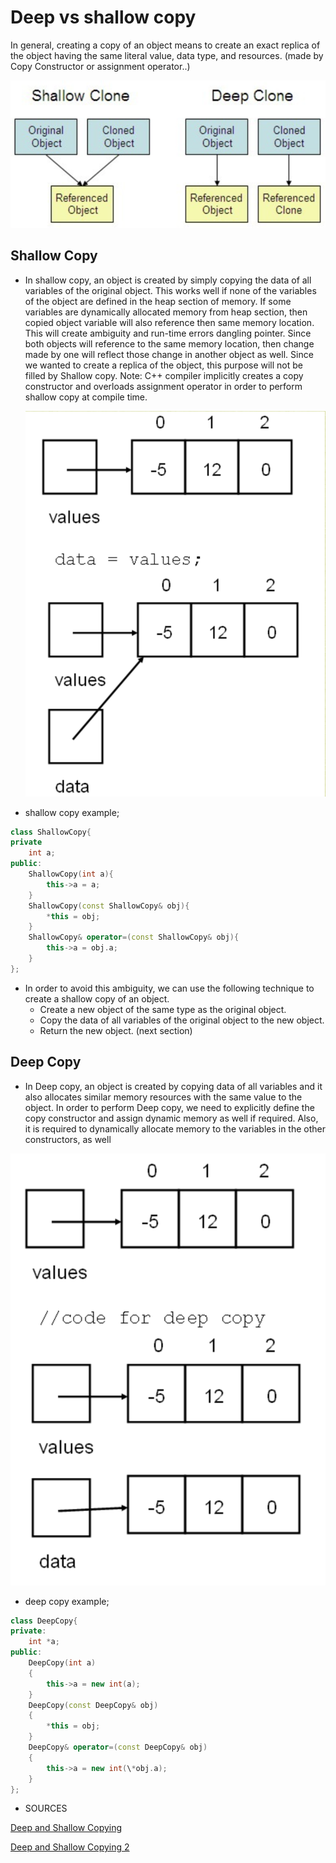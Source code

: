 <h1> Deep vs shallow copy </h1>

In general, creating a copy of an object means to create an exact replica of the object
having the same literal value, data type, and resources. (made by Copy Constructor or assignment operator..)

<img src="./deep-shallow.png" />

<h2> Shallow Copy </h2>

- In shallow copy, an object is created by simply copying the data of all variables of the original object. This works well if none of the variables of the object are defined in the heap section of memory. If some variables are dynamically allocated memory from heap section, then copied object variable will also reference then same memory location.
  This will create ambiguity and run-time errors dangling pointer. Since both objects will reference to the same memory location, then change made by one will reflect those change in another object as well. Since we wanted to create a replica of the object, this purpose will not be filled by Shallow copy.
  Note: C++ compiler implicitly creates a copy constructor and overloads assignment operator in order to perform shallow copy at compile time.

    <img src="./shallow-copy.png" />

- shallow copy example;

```c++
class ShallowCopy{
private
	int a;
public:
	ShallowCopy(int a){
		this->a = a;
	}
	ShallowCopy(const ShallowCopy& obj){
		*this = obj;
	}
	ShallowCopy& operator=(const ShallowCopy& obj){
		this->a = obj.a;
	}
};
```

* In order to avoid this ambiguity, we can use the following technique to create a shallow copy of an object.
	- Create a new object of the same type as the original object.
	- Copy the data of all variables of the original object to the new object.
	- Return the new object.
	(next section)

<h2> Deep Copy </h2>

* In Deep copy, an object is created by copying data of all variables and it also allocates similar memory resources with the same value to the object. In order to perform Deep copy, we need to explicitly define the copy constructor and assign dynamic memory as well if required. Also, it is required to dynamically allocate memory to the variables in the other constructors, as well


<img src="./deep-copy.png" />


- deep copy example;

``` c++
class DeepCopy{
private:
	int *a;
public:
	DeepCopy(int a)
	{
		this->a = new int(a);
	}
	DeepCopy(const DeepCopy& obj)
	{
		*this = obj;
	}
	DeepCopy& operator=(const DeepCopy& obj)
	{
		this->a = new int(\*obj.a);
	}
};
```

- SOURCES

[Deep and Shallow Copying](https://www.cs.utexas.edu/~scottm/cs307/handouts/deepCopying.htm)

[Deep and Shallow Copying 2](https://owlcation.com/stem/Copy-Constructor-shallow-copy-vs-deep-copy)
